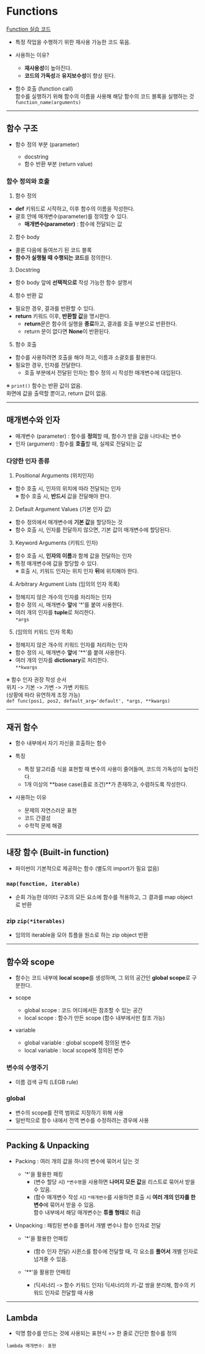 # Functions  
[Function 실습 코드](https://github.com/SurinSeong/SWEA/tree/c1de0319effa288e39fc70a61ca3a7d7652f9efc/review/05-functions)

- 특정 작업을 수행하기 위한 재사용 가능한 코드 묶음.

- 사용하는 이유?
  - **재사용성**이 높아진다.
  - **코드의 가독성**과 **유지보수성**이 향상 된다.

- 함수 호출 (function call)  
  함수를 실행하기 위해 함수의 이름을 사용해 해당 함수의 코드 블록을 실행하는 것  
  `function_name(arguments)`
  
---

## 함수 구조
- 함수 정의 부분 (parameter)

  - docstring
  - 함수 반환 부분 (return value)
 
### 함수 정의와 호출
1. 함수 정의

  - **def** 키워드로 시작하고, 이후 함수의 이름을 작성한다.
  - 괄호 안에 매개변수(parameter)를 정의할 수 있다.
    - **매개변수(parameter)** : 함수에 전달되는 값
   
2. 함수 body

  - 콜론 다음에 들여쓰기 된 코드 블록
  - **함수가 실행될 때 수행되는 코드**를 정의한다.

3. Docstring
  
  - 함수 body 앞에 **선택적으로** 작성 가능한 함수 설명서

4. 함수 반환 값

  - 필요한 경우, 결과를 반환할 수 있다.
  - **return** 키워드 이후, **반환할 값**을 명시한다.
    - **return**문은 함수의 실행을 **종료**하고, 결과를 호출 부분으로 반환한다.
    - return 문이 없다면 **None**이 반환된다.
   
5. 함수 호출

  - 함수를 사용하려면 호출을 해야 하고, 이름과 소괄호를 활용한다.
  - 필요한 경우, 인자를 전달한다.
    - 호출 부분에서 전달된 인자는 함수 정의 시 작성한 매개변수에 대입된다.

※ `print()` 함수는 반환 값이 없음.  
  화면에 값을 출력할 뿐이고, return 값이 없음.

---

## 매개변수와 인자

- 매개변수 (parameter) : 함수를 **정의**할 때, 함수가 받을 값을 나타내는 변수
- 인자 (argument) : 함수를 **호출**할 때, 실제로 전달되는 값

### 다양한 인자 종류

1. Positional Arguments (위치인자)

  - 함수 호출 시, 인자의 위치에 따라 전달되는 인자  
  ※ 함수 호출 시, **반드시** 값을 전달해야 한다.

2. Default Argument Values (기본 인자 값)

  - 함수 정의에서 매개변수에 **기본 값**을 할당하는 것
  - 함수 호출 시, 인자를 전달하지 않으면, 기본 값이 매개변수에 할당된다.

3. Keyword Arguments (키워드 인자)

  - 함수 호출 시, **인자의 이름**과 함께 값을 전달하는 인자
  - 특정 매개변수에 값을 할당할 수 있다.  
  ※ 호출 시, 키워드 인자는 위치 인자 **뒤**에 위치해야 한다.

4. Arbitrary Argument Lists (임의의 인자 목록)

  - 정해지지 않은 개수의 인자를 처리하는 인자
  - 함수 정의 시, 매개변수 **앞**에 '*'를 붙여 사용한다.
  - 여러 개의 인자를 **tuple**로 처리한다.  
  `*args`

5. (임의의 키워드 인자 목록)

  - 정해지지 않은 개수의 키워드 인자를 처리하는 인자
  - 함수 정의 시, 매개변수 **앞**에 '**'를 붙여 사용한다.
  - 여러 개의 인자를 **dictionary**로 처리한다.  
  `**kwargs`

※ 함수 인자 권장 작성 순서  
위치 -> 기본 -> 가변 -> 가변 키워드  
(상황에 따라 유연하게 조정 가능)  
`def func(pos1, pos2, default_arg='default', *args, **kwargs)`

---

## 재귀 함수

- 함수 내부에서 자기 자신을 호출하는 함수

- 특징
  - 특정 알고리즘 식을 표현할 때 변수의 사용이 줄어들며, 코드의 가독성이 높아진다.
  - 1개 이상의 **base case(종료 조건)**가 존재하고, 수렴하도록 작성한다.
 
- 사용하는 이유
  - 문제의 자연스러운 표현
  - 코드 간결성
  - 수학적 문제 해결
  
---

## 내장 함수 (Built-in function)

- 파이썬이 기본적으로 제공하는 함수 (별도의 import가 필요 없음)

### `map(function, iterable)`

- 순회 가능한 데이터 구조의 모든 요소에 함수를 적용하고, 그 결과를 map object 로 반환

### zip `zip(*iterables)`

- 임의의 iterable을 모아 튜플을 원소로 하는 zip object 반환

---

## 함수와 scope

- 함수는 코드 내부에 **local scope**를 생성하며, 그 외의 공간인 **global scope**로 구분한다.
- scope
  - global scope : 코드 어디에서든 참조할 수 있는 공간
  - local scope : 함수가 만든 scope (함수 내부에서만 참조 가능)
 
- variable
  - global variable : global scope에 정의된 변수
  - local variable : local scope에 정의된 변수
 
### 변수의 수명주기

- 이름 검색 규칙 (LEGB rule)

### global

- 변수의 scope를 전역 범위로 지정하기 위해 사용
- 일반적으로 함수 내에서 전역 변수를 수정하려는 경우에 사용

---

## Packing & Unpacking

- Packing : 여러 개의 값을 하나의 변수에 묶어서 담는 것
  - '*'을 활용한 패킹
    - (변수 할당 시) `*변수명`을 사용하면 **나머지 모든 값**을 리스트로 묶어서 받을 수 있음.
    - (함수 매개변수 작성 시) `*매개변수`를 사용하면 호출 시 **여러 개의 인자를 한 변수**에 묶어서 받을 수 있음.  
    함수 내부에서 해당 매개변수는 **튜플 형태**로 취급

- Unpacking : 패킹된 변수를 풀어서 개별 변수나 함수 인자로 전달
  - '*'을 활용한 언패킹
    - (함수 인자 전달) 시퀸스를 함수에 전달할 때, 각 요소를 **풀어서** 개별 인자로 넘겨줄 수 있음.
   
  - '**'을 활용한 언패킹
    - (딕셔너리 -> 함수 키워드 인자) 딕셔너리의 키-값 쌍을 분리해, 함수의 키워드 인자로 전달할 때 사용

---

## Lambda

- 익명 함수를 만드는 것에 사용되는 표현식
=> 한 줄로 간단한 함수를 정의

`lambda 매개변수: 표현`









